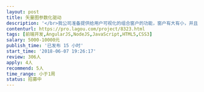 ```yaml
---                
layout: post       
title: 矢量图参数化驱动           
description: '</br>我公司准备提供给用户可视化的组合窗户的功能，窗户有大有小，并且可以上下、左右进行组合。用户可以输入组合方式、组合角度等信息，然后可以图形化的展示客户参数化数值的最后结果。</br></br>有意者可以发送详细的功能方案文档。</br>'     
contenturl: https://pro.lagou.com/project/8323.html      
tags: [前端开发,AngularJS,NodeJS,JavaScript,HTML5,CSS3]            
salary: 5000-10000元          
publish_time: '已发布 15 小时'         
start_time: '2018-06-07 19:26:17'           
review: 306人                   
apply: 4人                   
recommend: 5人                   
time_range: 小于1周              
status: 招募中                  
---                 
```

